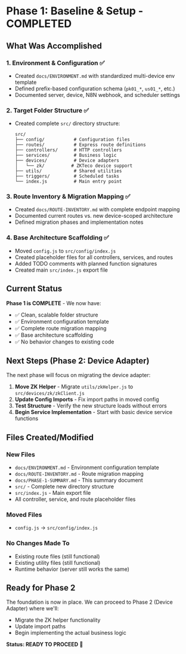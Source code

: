 # Phase 1: Baseline & Setup - COMPLETED

## What Was Accomplished

### 1. Environment & Configuration ✅
- Created `docs/ENVIRONMENT.md` with standardized multi-device env template
- Defined prefix-based configuration schema (`pk01_*`, `us01_*`, etc.)
- Documented server, device, N8N webhook, and scheduler settings

### 2. Target Folder Structure ✅
- Created complete `src/` directory structure:
  ```
  src/
  ├── config/           # Configuration files
  ├── routes/           # Express route definitions
  ├── controllers/      # HTTP controllers
  ├── services/         # Business logic
  ├── devices/          # Device adapters
  │   └── zk/          # ZKTeco device support
  ├── utils/            # Shared utilities
  ├── triggers/         # Scheduled tasks
  └── index.js          # Main entry point
  ```

### 3. Route Inventory & Migration Mapping ✅
- Created `docs/ROUTE-INVENTORY.md` with complete endpoint mapping
- Documented current routes vs. new device-scoped architecture
- Defined migration phases and implementation notes

### 4. Base Architecture Scaffolding ✅
- Moved `config.js` to `src/config/index.js`
- Created placeholder files for all controllers, services, and routes
- Added TODO comments with planned function signatures
- Created main `src/index.js` export file

## Current Status

**Phase 1 is COMPLETE** - We now have:
- ✅ Clean, scalable folder structure
- ✅ Environment configuration template
- ✅ Complete route migration mapping
- ✅ Base architecture scaffolding
- ✅ No behavior changes to existing code

## Next Steps (Phase 2: Device Adapter)

The next phase will focus on migrating the device adapter:

1. **Move ZK Helper** - Migrate `utils/zkHelper.js` to `src/devices/zk/zkClient.js`
2. **Update Config Imports** - Fix import paths in moved config
3. **Test Structure** - Verify the new structure loads without errors
4. **Begin Service Implementation** - Start with basic device service functions

## Files Created/Modified

### New Files
- `docs/ENVIRONMENT.md` - Environment configuration template
- `docs/ROUTE-INVENTORY.md` - Route migration mapping
- `docs/PHASE-1-SUMMARY.md` - This summary document
- `src/` - Complete new directory structure
- `src/index.js` - Main export file
- All controller, service, and route placeholder files

### Moved Files
- `config.js` → `src/config/index.js`

### No Changes Made To
- Existing route files (still functional)
- Existing utility files (still functional)
- Runtime behavior (server still works the same)

## Ready for Phase 2

The foundation is now in place. We can proceed to Phase 2 (Device Adapter) where we'll:
- Migrate the ZK helper functionality
- Update import paths
- Begin implementing the actual business logic

**Status: READY TO PROCEED** 🚀
